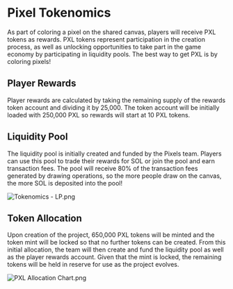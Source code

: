 # Pixel Tokenomics

As part of coloring a pixel on the shared canvas, players will receive PXL tokens as rewards. PXL tokens represent participation in the creation process, as well as unlocking opportunities to take part in the game economy by participating in liquidity pools. The best way to get PXL is by coloring pixels!

## Player Rewards
Player rewards are calculated by taking the remaining supply of the rewards token account and dividing it by 25,000. The token account will be initially loaded with 250,000 PXL so rewards will start at 10 PXL tokens.

## Liquidity Pool
The liquidity pool is initially created and funded by the Pixels team. Players can use this pool to trade their rewards for SOL or join the pool and earn transaction fees. The pool will receive 80% of the transaction fees generated by drawing operations, so the more people draw on the canvas, the more SOL is deposited into the pool!


![Tokenomics - LP.png](images%5CTokenomics%20-%20LP.png)


## Token Allocation
Upon creation of the project, 650,000 PXL tokens will be minted and the token mint will be locked so that no further tokens can be created. From this initial allocation, the team will then create and fund the liquidity pool as well as the player rewards account. Given that the mint is locked, the remaining tokens will be held in reserve for use as the project evolves.

![PXL Allocation Chart.png](images%5CPXL%20Allocation%20Chart.png)


